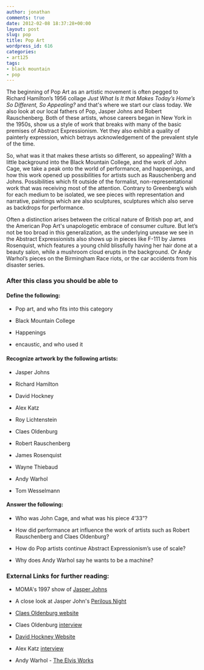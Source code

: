 ```yaml
---
author: jonathan
comments: true
date: 2012-02-08 18:37:28+00:00
layout: post
slug: pop
title: Pop Art
wordpress_id: 616
categories:
- art125
tags:
- black mountain
- pop
---
```


The beginning of Pop Art as an artistic movement is often pegged to Richard Hamilton’s 1956 collage _Just What Is It that Makes Today’s Home’s So Different, So Appealing?_ and that's where we start our class today. We also look at our local fathers of Pop, Jasper Johns and Robert Rauschenberg. <!-- more -->Both of these artists, whose careers began in New York in the 1950s, show us a style of work that breaks with many of the basic premises of Abstract Expressionism. Yet they also exhibit a quality of painterly expression, which betrays acknowledgement of the prevalent style of the time.





So, what was it that makes these artists so different, so appealing? With a little background into the Black Mountain College, and the work of John Cage, we take a peak onto the world of performance, and happenings, and how this work opened up possibilities for artists such as Rauschenberg and Johns. Possibilities which fit outside of the formalist, non-representational work that was receiving most of the attention. Contrary to Greenberg’s wish for each medium to be isolated, we see pieces with representation and narrative, paintings which are also sculptures, sculptures which also serve as backdrops for performance.





Often a distinction arises between the critical nature of British pop art, and the American Pop Art's unapologetic embrace of consumer culture. But let’s not be too broad in this generalization, as the underlying unease we see in the Abstract Expressionists also shows up in pieces like F-111 by James Rosenquist, which features a young child blissfully having her hair done at a beauty salon, while a mushroom cloud erupts in the background. Or Andy Warhol’s pieces on the Birmingham Race riots, or the car accidents from his disaster series.





### After this class you should be able to





#### Define the following:







  * Pop art, and who fits into this category


  * Black Mountain College


  * Happenings


  * encaustic, and who used it





#### Recognize artwork by the following artists:







  * Jasper Johns


  * Richard Hamilton


  * David Hockney


  * Alex Katz


  * Roy Lichtenstein


  * Claes Oldenburg


  * Robert Rauschenberg


  * James Rosenquist


  * Wayne Thiebaud


  * Andy Warhol


  * Tom Wesselmann





#### Answer the following:







  * Who was John Cage, and what was his piece 4’33”?


  * How did performance art influence the work of artists such as Robert Rauschenberg and Claes Oldenburg?


  * How do Pop artists continue Abstract Expressionism’s use of scale?


  * Why does Andy Warhol say he wants to be a machine?





### External Links for further reading:







  * MOMA's 1997 show of [Jasper Johns](http://www.moma.org/interactives/exhibitions/1996/johns/index.html)


  * A close look at Jasper John's [Perilous Night](http://www.nga.gov/feature/artnation/johns/index.shtm)


  * [Claes Oldenburg website](http://oldenburgvanbruggen.com/)


  * Claes Oldenburg [interview](http://www.askyfilledwithshootingstars.com/wordpress/?p=1371)


  * [David Hockney Website](http://www.hockneypictures.com/)


  * Alex Katz [interview](http://www.artinfo.com/news/story/9528/alex-katz/)


  * Andy Warhol - [The Elvis Works](http://www.elvisinfonet.com/spotlight_warhol_ang.html)



